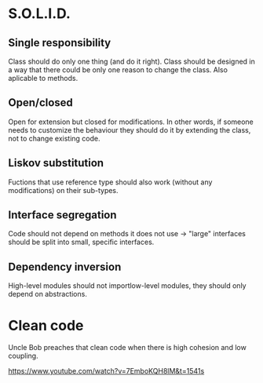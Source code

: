 # S.O.L.I.D.

## Single responsibility

Class should do only one thing (and do it right). Class should be designed in a way that there could be only one reason to change the class. Also aplicable to methods.

## Open/closed 

Open for extension but closed for modifications. In other words, if someone needs to customize the behaviour they should do it by extending the class, not to change existing code. 

## Liskov substitution

Fuctions that use reference type should also work (without any modifications) on their sub-types.

## Interface segregation

Code should not depend on methods it does not use -> "large" interfaces should be split into small, specific interfaces. 

## Dependency inversion

High-level modules should not importlow-level modules, they should only depend on abstractions. 

# Clean code

Uncle Bob preaches that clean code when there is high cohesion and low coupling. 

https://www.youtube.com/watch?v=7EmboKQH8lM&t=1541s

